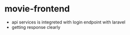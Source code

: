 # movie-frontend
- api services is integreted with login endpoint with laravel
- getting response clearly